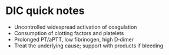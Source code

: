 # DIC quick notes

- Uncontrolled widespread activation of coagulation
- Consumption of clotting factors and platelets
- Prolonged PT/aPTT, low fibrinogen, high D‑dimer
- Treat the underlying cause; support with products if bleeding
